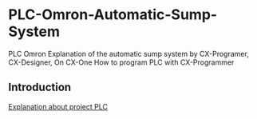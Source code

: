 # PLC-Omron-Automatic-Sump-System
PLC Omron Explanation of the automatic sump system by CX-Programer, CX-Designer, On CX-One
How to program PLC with CX-Programmer 

## Introduction
[Explanation about project PLC](https://youtu.be/Ltjh9YDgiBw) 

